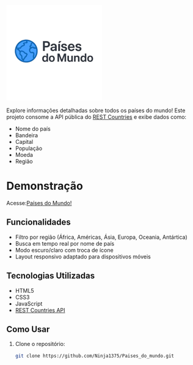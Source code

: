 ![logo](assets/img/logo.png)

Explore informações detalhadas sobre todos os países do mundo! Este projeto consome a API pública do [REST Countries](https://restcountries.com/) e exibe dados como:

- Nome do país
- Bandeira
- Capital
- População
- Moeda
- Região

# Demonstração

Acesse:[Países do Mundo!](https://ninja1375.github.io/Paises_do_mundo/)

## Funcionalidades

- Filtro por região (África, Américas, Ásia, Europa, Oceania, Antártica)
- Busca em tempo real por nome de país
- Modo escuro/claro com troca de ícone
- Layout responsivo adaptado para dispositivos móveis

## Tecnologias Utilizadas

- HTML5
- CSS3
- JavaScript
- [REST Countries API](https://restcountries.com/)

## Como Usar

1. Clone o repositório:
   ```bash
   git clone https://github.com/Ninja1375/Paises_do_mundo.git
   ```
